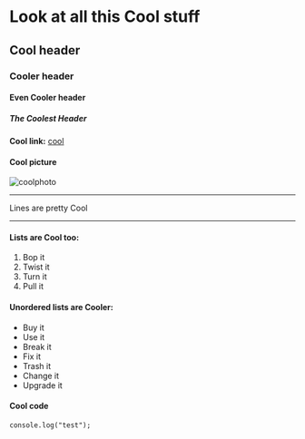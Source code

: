 # Look at all this Cool stuff

## Cool header

### Cooler header

#### Even Cooler header

##### The Coolest Header

**Cool link:** [cool](http://www.xkcd.com/)

#### Cool picture

![coolphoto](http://imgs.xkcd.com/comics/tasks.png)

* * *
Lines are pretty Cool
* * * 

#### Lists are Cool too:  

1. Bop it
2. Twist it
3. Turn it
4. Pull it


#### Unordered lists are Cooler:   

- Buy it
- Use it
- Break it
- Fix it
- Trash it
- Change it 
- Upgrade it

#### Cool code
```
console.log("test");
```
	
